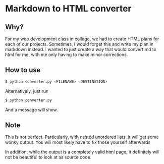 # Markdown to HTML converter

## Why?

For my web development class in college, we had to create HTML plans for each of our projects. Sometimes, I would forget this and write my plan in markdown instead. I wanted to just create a way that would convert md to html for me, with me only having to make minor corrections.

## How to use

```sh
$ python converter.py <FILENAME> <DESTINATION>
```

Alternatively, just run

```sh
$ python converter.py
```

And a message will show.

## Note

This is not perfect. Particularly, with nested unordered lists, it will get some wonky output. You will most likely have to fix those yourself afterwards

In addition, while the output is a completely valid html page, it definitely will not be beautiful to look at as source code.
